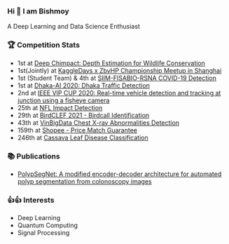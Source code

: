 ### Hi :wave: I am Bishmoy
A Deep Learning and Data Science Enthusiast 

### :trophy: Competition Stats
* 1st at [Deep Chimpact: Depth Estimation for Wildlife Conservation](https://www.drivendata.org/competitions/82/competition-wildlife-video-depth-estimation)
* 1st(Jointly) at [KaggleDays x ZbyHP Championship Meetup in Shanghai](https://www.kaggle.com/c/dont-stop-until-you-drop/leaderboard)
* 1st (Student Team) & 4th at [SIIM-FISABIO-RSNA COVID-19 Detection](https://www.kaggle.com/c/siim-covid19-detection)
* 1st at [Dhaka-AI 2020: Dhaka Traffic Detection](https://www.facebook.com/dhaka.ai.bd/posts/194411675415466?__cft__%5B0%5D=AZX9wHwmbXrq2dxLojeHeOF1FQFFUHh0JUG7zVSsDhEWR58jsloLXOYChHXxbVVdfLBC6DSnNGZYUryAocbYnMGmH8fGFtI-aCRwyGIzq1vPcRaZiy2GZqK_VdO4CVGlLo53VKCp1vsvT5XkMQ0L7uZu&__tn__=%2CO%2CP-R)
* 2nd at [IEEE VIP CUP 2020: Real-time vehicle detection and tracking at junction using a fisheye camera](https://signalprocessingsociety.org/community-involvement/vip-cup-2020-icip-2020)
* 25th at [NFL Impact Detection](https://www.kaggle.com/c/nfl-impact-detection)
* 29th at [BirdCLEF 2021 - Birdcall Identification](https://www.kaggle.com/c/birdclef-2021)
* 43th at [VinBigData Chest X-ray Abnormalities Detection](https://www.kaggle.com/c/vinbigdata-chest-xray-abnormalities-detection)
* 159th at [Shopee - Price Match Guarantee](https://www.kaggle.com/c/shopee-product-matching)
* 246th at [Cassava Leaf Disease Classification](https://www.kaggle.com/c/cassava-leaf-disease-classification)

### :books: Publications
* [PolypSegNet: A modified encoder-decoder architecture for automated polyp segmentation from colonoscopy images](https://www.sciencedirect.com/science/article/pii/S0010482520304509)

### :+1::thumbsup: Interests
* Deep Learning
* Quantum Computing
* Signal Processing

